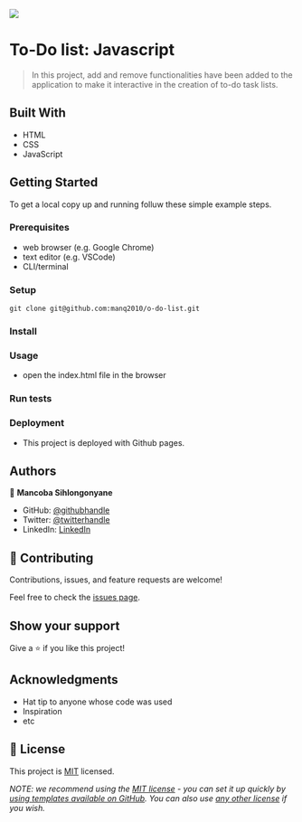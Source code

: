 ![](https://img.shields.io/badge/Microverse-blueviolet)

# To-Do list: Javascript

> In this project, add and remove functionalities have been added to the application to make it interactive in the creation of to-do task lists.

## Built With

- HTML
- CSS
- JavaScript

<!-- ## Live Demo (if available) -->

<!-- [Live Demo Link](https://livedemo.com) -->


## Getting Started


To get a local copy up and running folluw these simple example steps.

### Prerequisites
* web browser (e.g. Google Chrome)
* text editor (e.g. VSCode)
* CLI/terminal

### Setup

```
git clone git@github.com:manq2010/o-do-list.git
```

### Install

### Usage
* open the index.html file in the browser

### Run tests

### Deployment
* This project is deployed with Github pages.


## Authors

👤 **Mancoba Sihlongonyane**

- GitHub: [@githubhandle](https://github.com/manq2010)
- Twitter: [@twitterhandle](https://twitter.com/mancoba_c)
- LinkedIn: [LinkedIn](https://linkedin.com/in/mancobasihlongonyane)


## 🤝 Contributing

Contributions, issues, and feature requests are welcome!

Feel free to check the [issues page](../../issues/).

## Show your support

Give a ⭐️ if you like this project!

## Acknowledgments

- Hat tip to anyone whose code was used
- Inspiration
- etc

## 📝 License

This project is [MIT](./MIT.md) licensed.

_NOTE: we recommend using the [MIT license](https://choosealicense.com/licenses/mit/) - you can set it up quickly by [using templates available on GitHub](https://docs.github.com/en/communities/setting-up-your-project-for-healthy-contributions/adding-a-license-to-a-repository). You can also use [any other license](https://choosealicense.com/licenses/) if you wish._
